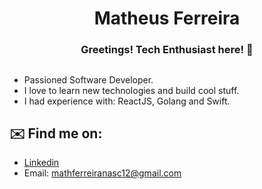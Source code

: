 <h1 align="center">Matheus Ferreira</h1>

<h3 align="center">Greetings! Tech Enthusiast here! 👋</h3>

##
- Passioned Software Developer.
- I love to learn new technologies and build cool stuff.
- I had experience with: ReactJS, Golang and Swift.

## ✉️ Find me on:

   - [Linkedin](https://www.linkedin.com/in/matheuszx)
   - Email: mathferreiranasc12@gmail.com
